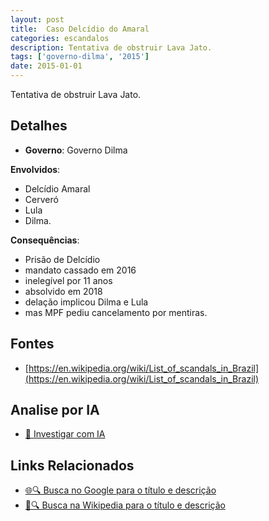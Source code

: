 ```yaml
---
layout: post
title:  Caso Delcídio do Amaral
categories: escandalos
description: Tentativa de obstruir Lava Jato.
tags: ['governo-dilma', '2015']
date: 2015-01-01
---
```


Tentativa de obstruir Lava Jato.

## Detalhes
- **Governo**: Governo Dilma

**Envolvidos**:
- Delcídio Amaral
- Cerveró
- Lula
- Dilma.


**Consequências**:
- Prisão de Delcídio
- mandato cassado em 2016
- inelegível por 11 anos
- absolvido em 2018
- delação implicou Dilma e Lula
- mas MPF pediu cancelamento por mentiras.


## Fontes
- [https://en.wikipedia.org/wiki/List_of_scandals_in_Brazil](https://en.wikipedia.org/wiki/List_of_scandals_in_Brazil)


## Analise por IA
- [🤖 Investigar com IA](https://www.perplexity.ai/search?q=Caso%20Delc%C3%ADdio%20do%20Amaral%20Tentativa%20de%20obstruir%20Lava%20Jato.%20Governo%20Dilma)

## Links Relacionados
- [🌐🔍 Busca no Google para o título e descrição](https://www.google.com/search?q=Caso%20Delc%C3%ADdio%20do%20Amaral%20Tentativa%20de%20obstruir%20Lava%20Jato.%20Governo%20Dilma)
- [📖🔍 Busca na Wikipedia para o título e descrição](https://pt.wikipedia.org/w/index.php?search=Caso%20Delc%C3%ADdio%20do%20Amaral%20Tentativa%20de%20obstruir%20Lava%20Jato.%20Governo%20Dilma)

